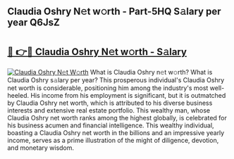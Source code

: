 ## Claudia Oshry N𝚎t w𝚘rth - Part-5HQ S𝚊lary per year Q6JsZ

# <h2><a href="http://gc31xb.nevu.top/?p=Claudia+Oshry">🔗 👉🔴 Claudia Oshry N𝚎t w𝚘rth - S𝚊lary</a></h2>

[![Claudia Oshry N𝚎t W𝚘rth](https://i.imgur.com/Oavwk0R.jpeg)](http://gc31xb.nevu.top/?p=Claudia+Oshry)
What is Claudia Oshry n𝚎t w𝚘rth? What is Claudia Oshry s𝚊lary per year?
This prosperous individual's Claudia Oshry net worth is considerable, positioning him among the industry's most well-heeled. His income from his employment is significant, but it is outmatched by Claudia Oshry net worth, which is attributed to his diverse business interests and extensive real estate portfolio. This wealthy man, whose Claudia Oshry net worth ranks among the highest globally, is celebrated for his business acumen and financial intelligence. This wealthy individual, boasting a Claudia Oshry net worth in the billions and an impressive yearly income, serves as a prime illustration of the might of diligence, devotion, and monetary wisdom.
